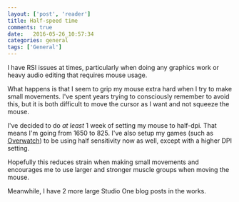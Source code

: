 ```yaml
---
layout: ['post', 'reader']
title: Half-speed time
comments: true
date:   2016-05-26_10:57:34 
categories: general
tags: ['General']
---
```


I have RSI issues at times, particularly when doing any graphics work or heavy audio editing that requires mouse usage.

What happens is that I seem to grip my mouse extra hard when I try to make small movements. I've spent years trying to consciously remember to avoid this, but it is both difficult to move the cursor as I want and not squeeze the mouse.

I've decided to do _at least_ 1 week of setting my mouse to half-dpi. That means I'm going from 1650 to 825. I've also setup my games (such as [Overwatch](https://playoverwatch.com/en-us/)) to be using half sensitivity now as well, except with a higher DPI setting.

Hopefully this reduces strain when making small movements and encourages me to use larger and stronger muscle groups when moving the mouse.

Meanwhile, I have 2 more large Studio One blog posts in the works.
